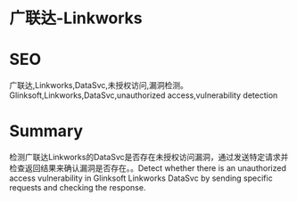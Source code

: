 # 广联达-Linkworks
# SEO
广联达,Linkworks,DataSvc,未授权访问,漏洞检测。Glinksoft,Linkworks,DataSvc,unauthorized access,vulnerability detection
# Summary
检测广联达Linkworks的DataSvc是否存在未授权访问漏洞，通过发送特定请求并检查返回结果来确认漏洞是否存在。。Detect whether there is an unauthorized access vulnerability in Glinksoft Linkworks DataSvc by sending specific requests and checking the response.
